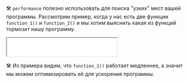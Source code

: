 🛠 `performance` полезно использовать для поиска "узких" мест вашей программы. Рассмотрим пример, когда у нас есть две функции `function_1()` и `function_2()` и мы хотим выяснить какая из функций тормозит нашу программу.

<iframe title="Измерение времени работы функции – Performance – Doka" src="../demos/functions-measure/" height="50"></iframe>

🛠 Из примера видим, что `function_1()` работает медленнее, а значит мы можем оптимизировать её для ускорения программы.